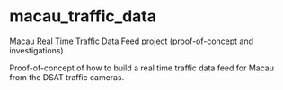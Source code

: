 macau_traffic_data
==================

Macau Real Time Traffic Data Feed project (proof-of-concept and investigations)

Proof-of-concept of how to build a real time traffic data feed for Macau from the DSAT traffic cameras. 
